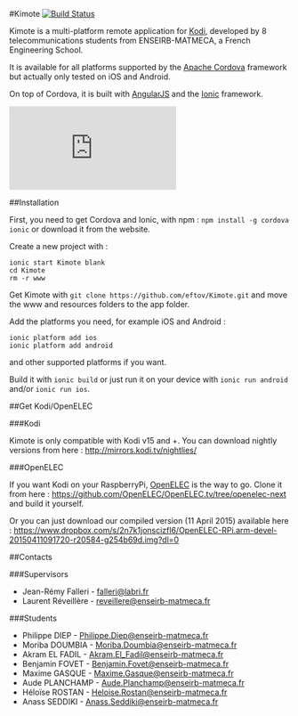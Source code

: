 #Kimote [![Build Status](https://travis-ci.org/eftov/Kimote.svg?branch=master)](https://travis-ci.org/eftov/Kimote)

Kimote is a multi-platform remote application for [Kodi][], developed by 8 telecommunications students from ENSEIRB-MATMECA, a French Engineering School.

It is available for all platforms supported by the [Apache Cordova][] framework but actually only tested on iOS and Android.

On top of Cordova, it is built with [AngularJS][] and the [Ionic][] framework.

[![Kimote logo](http://46.101.162.21/index.php/apps/files_sharing/ajax/publicpreview.php?x=3360&y=1782&a=true&file=kimote_logo.png&t=4Q15tQGV50KuSch&scalingup=0)](Kimote)

##Installation

First, you need to get Cordova and Ionic, with npm : `npm install -g cordova ionic` or download it from the website. 

Create a new project with :

	ionic start Kimote blank
	cd Kimote
	rm -r www

Get Kimote with `git clone https://github.com/eftov/Kimote.git` and move the www and resources folders to the app folder.

Add the platforms you need, for example iOS and Android :

	ionic platform add ios
	ionic platform add android
	
and other supported platforms if you want.

Build it with `ionic build` or just run it on your device  with `ionic run android` and/or `ionic run ios`.

##Get Kodi/OpenELEC

###Kodi

Kimote is only compatible with Kodi v15 and +. You can download nightly versions from here : <http://mirrors.kodi.tv/nightlies/>

###OpenELEC

If you want Kodi on your RaspberryPi, [OpenELEC][] is the way to go. Clone it from here : <https://github.com/OpenELEC/OpenELEC.tv/tree/openelec-next> and build it yourself.

Or you can just download our compiled version (11 April 2015) available here : https://www.dropbox.com/s/2n7k1jonscizfl6/OpenELEC-RPi.arm-devel-20150411091720-r20584-g254b69d.img?dl=0

##Contacts

###Supervisors

- Jean-Rémy Falleri - falleri@labri.fr
- Laurent Réveillère - reveillere@enseirb-matmeca.fr

###Students

- Philippe DIEP - Philippe.Diep@enseirb-matmeca.fr
- Moriba DOUMBIA - Moriba.Doumbia@enseirb-matmeca.fr
- Akram EL FADIL - Akram.El_Fadil@enseirb-matmeca.fr
- Benjamin FOVET - Benjamin.Fovet@enseirb-matmeca.fr
- Maxime GASQUE - Maxime.Gasque@enseirb-matmeca.fr
- Aude PLANCHAMP - Aude.Planchamp@enseirb-matmeca.fr
- Héloïse ROSTAN - Heloise.Rostan@enseirb-matmeca.fr
- Anass SEDDIKI - Anass.Seddiki@enseirb-matmeca.fr


[Kodi]: http://kodi.tv/
[Apache Cordova]: https://cordova.apache.org
[AngularJS]: https://angularjs.org/
[Ionic]: http://ionicframework.com/
[OpenELEC]: http://openelec.tv/
